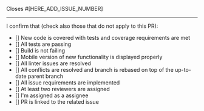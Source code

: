 Closes #[HERE_ADD_ISSUE_NUMBER]

---

I confirm that (check also those that do not apply to this PR):
- [] New code is covered with tests and coverage requirements are met
- [] All tests are passing
- [] Build is not failing
- [] Mobile version of new functionality is displayed properly
- [] All linter issues are resolved
- [] All conflicts are resolved and branch is rebased on top of the up-to-date parent branch
- [] All issue requirements are implemented
- [] At least two reviewers are assigned
- [] I'm assigned as a assignee
- [] PR is linked to the related issue
